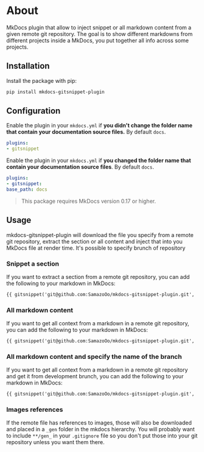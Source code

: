 # About

MkDocs plugin that allow to inject snippet or all markdown content from a given remote git repository.
The goal is to show different markdowns from different projects inside a MkDocs, you put together all info across some projects.

## Installation

Install the package with pip:

```bash
pip install mkdocs-gitsnippet-plugin
```

## Configuration

Enable the plugin in your `mkdocs.yml` if **you didn't change the folder name that contain your documentation source files.** By default `docs`.

```yaml
plugins:
- gitsnippet
```

Enable the plugin in your `mkdocs.yml` if **you changed the folder name that contain your documentation source files**. By default `docs`.

```yaml
plugins:
- gitsnippet:
base_path: docs
```

> This package requires MkDocs version 0.17 or higher.

## Usage

mkdocs-gitsnippet-plugin will download the file you specify from a remote git repository, extract the section or all content and inject that into you MkDocs file at render time. It's possible to specify brunch of repository

### Snippet a section

If you want to extract a section from a remote git repository, you can add the following to your markdown in MkDocs:

```markdown
{{ gitsnippet('git@github.com:SamazoOo/mkdocs-gitsnippet-plugin.git', 'README.md', '## Installation') }}
```

### All markdown content

If you want to get all context from a markdown in a remote git repository, you can add the following to your markdown in MkDocs:

```markdown
{{ gitsnippet('git@github.com:SamazoOo/mkdocs-gitsnippet-plugin.git', 'README.md', '') }}
```

### All markdown content and specify the name of the branch

If you want to get all context from a markdown in a remote git repository and get it from development brunch, you can add the following to your markdown in MkDocs:

```markdown
{{ gitsnippet('git@github.com:SamazoOo/mkdocs-gitsnippet-plugin.git', 'README.md', '', 'development') }}
```

### Images references

If the remote file has references to images, those will also be downloaded and placed in a `_gen` folder in the mkdocs hierarchy. You will probably want to include `**/gen_` in your `.gitignore` file so you don't put those into your git repository unless you want them there.

